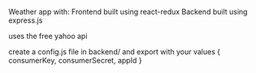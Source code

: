 Weather app with:
Frontend built using react-redux
Backend built using express.js

uses the free yahoo api

create a config.js file in backend/ and export with your values
{
    consumerKey,
    consumerSecret,
    appId
}
